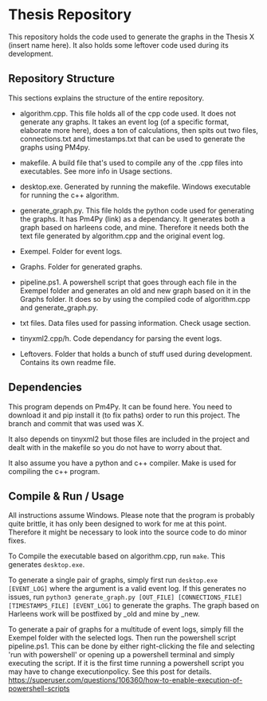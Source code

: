# Thesis Repository
This repository holds the code used to generate the graphs in the Thesis X (insert name here). It also holds some leftover code used during its development. 

## Repository Structure
This sections explains the structure of the entire repository.

- algorithm.cpp. This file holds all of the cpp code used. It does not generate any graphs. It takes an event log (of a specific format, elaborate more here), does a ton of calculations, then spits out two files, connections.txt and timestamps.txt that can be used to generate the graphs using PM4py.

- makefile. A build file that's used to compile any of the .cpp files into executables. See more info in Usage sections.

- desktop.exe. Generated by running the makefile. Windows executable for running the c++ algorithm.

- generate_graph.py. This file holds the python code used for generating the graphs. It has Pm4Py (link) as a dependancy. It generates both a graph based on harleens code, and mine. Therefore it needs both the text file generated by algorithm.cpp and the original event log. 

- Exempel. Folder for event logs.

- Graphs. Folder for generated graphs.

- pipeline.ps1. A powershell script that goes through each file in the Exempel folder and generates an old and new graph based on it in the Graphs folder. It does so by using the compiled code of algorithm.cpp and generate_graph.py.

- txt files. Data files used for passing information. Check usage section.

- tinyxml2.cpp/h. Code dependancy for parsing the event logs.

- Leftovers. Folder that holds a bunch of stuff used during development. Contains its own readme file.

## Dependencies
This program depends on Pm4Py. It can be found here. You need to download it and pip install it (to fix paths) order to run this project. The branch and commit that was used was X.

It also depends on tinyxml2 but those files are included in the project and dealt with in the makefile so you do not have to worry about that.

It also assume you have a python and c++ compiler. Make is used for compiling the c++ program.

## Compile & Run / Usage
All instructions assume Windows. Please note that the program is probably quite brittle, it has only been designed to work for me at this point. Therefore it might be necessary to look into the source code to do minor fixes. 

To Compile the executable based on algorithm.cpp, run `make`. This generates `desktop.exe`.

To generate a single pair of graphs, simply first run `desktop.exe [EVENT_LOG]` where the argument is a valid event log. If this generates no issues, run `python3 generate_graph.py [OUT_FILE] [CONNECTIONS_FILE] [TIMESTAMPS_FILE] [EVENT_LOG]` to generate the graphs. The graph based on Harleens work will be postfixed by \_old and mine by \_new.

To generate a pair of graphs for a multitude of event logs, simply fill the Exempel folder with the selected logs. Then run the powershell script pipeline.ps1. This can be done by either right-clicking the file and selecting 'run with powershell' or opening up a powershell terminal and simply executing the script. If it is the first time running a powershell script you may have to change executionpolicy. See this post for details. https://superuser.com/questions/106360/how-to-enable-execution-of-powershell-scripts